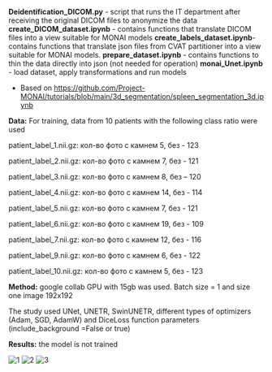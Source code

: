 
**Deidentification_DICOM.py** - script that runs the IT department after receiving the original DICOM files to anonymize the data
**create_DICOM_dataset.ipynb** - contains functions that translate DICOM files into a view suitable for MONAI models
**create_labels_dataset.ipynb**- contains functions that translate json files from CVAT partitioner into a view suitable for MONAI models.
**prepare_dataset.ipynb** - contains functions to thin the data directly into json (not needed for operation)
**monai_Unet.ipynb** - load dataset, apply transformations and run models
* Based on https://github.com/Project-MONAI/tutorials/blob/main/3d_segmentation/spleen_segmentation_3d.ipynb

**Data:**
For training, data from 10 patients with the following class ratio were used

  patient_label_1.nii.gz: кол-во фото с камнем 5, без - 123 

  patient_label_2.nii.gz: кол-во фото с камнем 7, без - 121 

  patient_label_3.nii.gz: кол-во фото с камнем 8, без – 120

  patient_label_4.nii.gz: кол-во фото с камнем 14, без - 114 

  patient_label_5.nii.gz: кол-во фото с камнем 7, без - 121 

  patient_label_6.nii.gz: кол-во фото с камнем 19, без - 109 

  patient_label_7.nii.gz: кол-во фото с камнем 12, без - 116

  patient_label_9.nii.gz: кол-во фото с камнем 6, без - 122 

  patient_label_10.nii.gz: кол-во фото с камнем 5, без - 123

**Method:** google collab GPU with 15gb was used. Batch size = 1 and size one image 192x192

The study used UNet, UNETR, SwinUNETR, different types of optimizers (Adam, SGD, AdamW) and DiceLoss function parameters (include_background =False or true)

**Results:** the model is not trained

![1](https://github.com/Anilian/my_education/assets/122607689/6d704fe4-9f85-4e3f-8e3c-78e0f2fbf412)
![2](https://github.com/Anilian/my_education/assets/122607689/7cf555cb-2254-4bae-b432-5d4151549759)
![3](https://github.com/Anilian/my_education/assets/122607689/07fe5e0d-35de-4221-8d10-3ef2876e9c9b)





